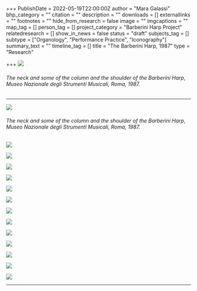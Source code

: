 +++
PublishDate = 2022-05-19T22:00:00Z
author = "Mara Galassi"
bhp_category = ""
citation = ""
description = ""
downloads = []
externallinks = ""
footnotes = ""
hide_from_research = false
image = ""
imgcaptions = ""
map_tag = []
person_tag = []
project_category = "Barberini Harp Project"
relatedresearch = []
show_in_news = false
status = "draft"
subjects_tag = []
subtype = ["Organology", "Performance Practice", "Iconography"]
summary_text = ""
timeline_tag = []
title = "The Barberini Harp, 1987"
type = "Research"

+++
![](/images/string-pins.jpg)

###### The neck and some of the column and the shoulder of the Barberini Harp, Museo Nazionale degli Strumenti Musicali, Roma, 1987.

***

![](/images/the-harp.jpg)

###### The neck and some of the column and the shoulder of the Barberini Harp, Museo Nazionale degli Strumenti Musicali, Roma, 1987.

![](/images/strings-and-shoulder.jpg)

![](/images/shoulder.jpg)

![](/images/soundbox.jpg)

![](/images/soundboard-and-strings.jpg)

![](/images/soundboard-hole-buttons.jpg)

![](/images/soundboard-detail.jpg)

![](/images/soundboard-strings-detail.jpg)

![](/images/lowest-strings.jpg)

![](/images/soundbox-detail-copy.jpg)

![](/images/base.jpg)

![](/images/mara-image-bottom-harp.jpg)

![](/images/columns-strings.jpg)

![](/images/column-soundboard-copy.jpg)

***